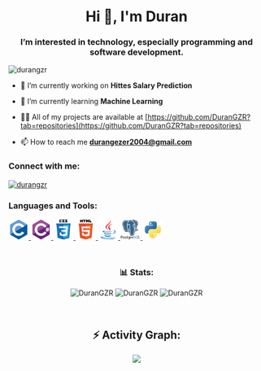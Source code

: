 <h1 align="center">Hi 👋, I'm Duran</h1>
<h3 align="center">I’m interested in technology, especially programming and software development.</h3>

<p align="left"> <img src="https://komarev.com/ghpvc/?username=durangzr&label=Profile%20views&color=0e75b6&style=flat" alt="durangzr" /> </p>

- 🔭 I’m currently working on **Hittes Salary Prediction**

- 🌱 I’m currently learning **Machine Learning**

- 👨‍💻 All of my projects are available at [https://github.com/DuranGZR?tab=repositories](https://github.com/DuranGZR?tab=repositories)

- 📫 How to reach me **durangezer2004@gmail.com**

<h3 align="left">Connect with me:</h3>
<p align="left">
<a href="https://linkedin.com/in/durangzr" target="blank"><img align="center" src="https://raw.githubusercontent.com/rahuldkjain/github-profile-readme-generator/master/src/images/icons/Social/linked-in-alt.svg" alt="durangzr" height="30" width="40" /></a>
</p>

<h3 align="left">Languages and Tools:</h3>
<p align="left"> <a href="https://www.cprogramming.com/" target="_blank" rel="noreferrer"> <img src="https://raw.githubusercontent.com/devicons/devicon/master/icons/c/c-original.svg" alt="c" width="40" height="40"/> </a> <a href="https://www.w3schools.com/cs/" target="_blank" rel="noreferrer"> <img src="https://raw.githubusercontent.com/devicons/devicon/master/icons/csharp/csharp-original.svg" alt="csharp" width="40" height="40"/> </a> <a href="https://www.w3schools.com/css/" target="_blank" rel="noreferrer"> <img src="https://raw.githubusercontent.com/devicons/devicon/master/icons/css3/css3-original-wordmark.svg" alt="css3" width="40" height="40"/> </a> <a href="https://www.w3.org/html/" target="_blank" rel="noreferrer"> <img src="https://raw.githubusercontent.com/devicons/devicon/master/icons/html5/html5-original-wordmark.svg" alt="html5" width="40" height="40"/> </a> <a href="https://www.java.com" target="_blank" rel="noreferrer"> <img src="https://raw.githubusercontent.com/devicons/devicon/master/icons/java/java-original.svg" alt="java" width="40" height="40"/> </a> <a href="https://www.postgresql.org" target="_blank" rel="noreferrer"> <img src="https://raw.githubusercontent.com/devicons/devicon/master/icons/postgresql/postgresql-original-wordmark.svg" alt="postgresql" width="40" height="40"/> </a> <a href="https://www.python.org" target="_blank" rel="noreferrer"> <img src="https://raw.githubusercontent.com/devicons/devicon/master/icons/python/python-original.svg" alt="python" width="40" height="40"/> </a> </p>

<h3 align="center" style="margin-top: 50px;">📊 Stats:</h3>
<div align="center">
  <img height="180em" src="https://github-readme-stats.vercel.app/api/top-langs/?username=DuranGZR&layout=compact&theme=cobalt" alt=DuranGZR />
  <img height="180em" src="https://github-readme-stats.vercel.app/api?username=DuranGZR&show_icons=true&locale=en&theme=cobalt" alt="DuranGZR" />
  <img height="180em" src="https://github-readme-streak-stats-salesp07.vercel.app/?user=DuranGZR&count_private=true&theme=react&border_radius=10" alt="DuranGZR" />
</div>

<h2 align="center" style="margin-top: 60px;">⚡ Activity Graph:</h2>
<div align="center">
  <img src="https://github-readme-activity-graph.vercel.app/graph?username=DuranGZR&theme=cobalt"/>
</div>

